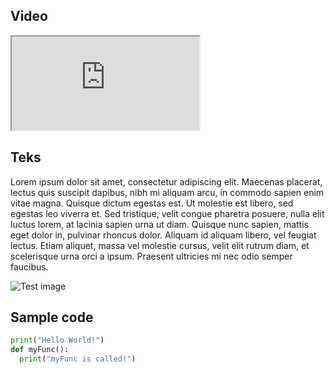 ## Video

<iframe src="https://www.youtube.com/embed/RBqWwm2eEq0"></iframe>

## Teks

Lorem ipsum dolor sit amet, consectetur adipiscing elit. Maecenas placerat, lectus quis suscipit dapibus, nibh mi aliquam arcu, in commodo sapien enim vitae magna. Quisque dictum egestas est. Ut molestie est libero, sed egestas leo viverra et. Sed tristique, velit congue pharetra posuere, nulla elit luctus lorem, at lacinia sapien urna ut diam. Quisque nunc sapien, mattis eget dolor in, pulvinar rhoncus dolor. Aliquam id aliquam libero, vel feugiat lectus. Etiam aliquet, massa vel molestie cursus, velit elit rutrum diam, et scelerisque urna orci a ipsum. Praesent ultricies mi nec odio semper faucibus. 

![Test image](https://upload.wikimedia.org/wikipedia/commons/2/29/Postgresql_elephant.svg)

## Sample code

```python
print("Hello World!")
def myFunc():
  print("myFunc is called!")
```